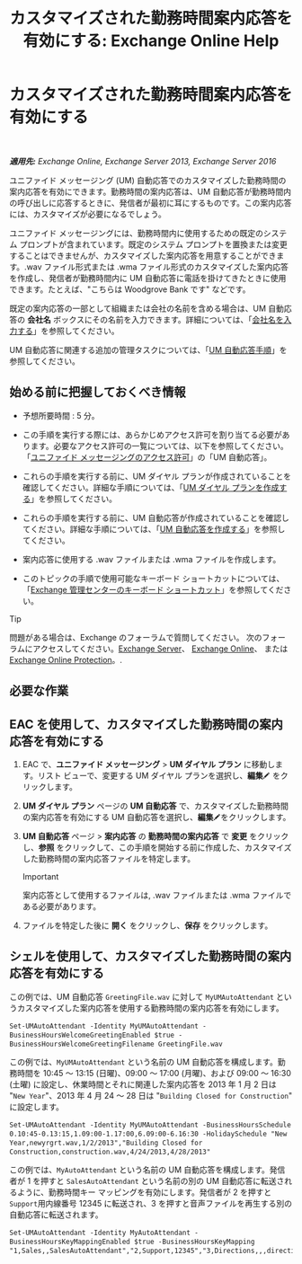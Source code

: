 ﻿---
title: 'カスタマイズされた勤務時間案内応答を有効にする: Exchange Online Help'
TOCTitle: カスタマイズされた勤務時間案内応答を有効にする
ms:assetid: a2272b7d-de88-4d3f-81e6-ad81f0ee6c5e
ms:mtpsurl: https://technet.microsoft.com/ja-jp/library/Bb232152(v=EXCHG.150)
ms:contentKeyID: 50555839
ms.date: 05/22/2018
mtps_version: v=EXCHG.150
ms.translationtype: HT
---

# カスタマイズされた勤務時間案内応答を有効にする

 

_**適用先:** Exchange Online, Exchange Server 2013, Exchange Server 2016_

ユニファイド メッセージング (UM) 自動応答でのカスタマイズした勤務時間の案内応答を有効にできます。勤務時間の案内応答は、UM 自動応答が勤務時間内の呼び出しに応答するときに、発信者が最初に耳にするものです。この案内応答には、カスタマイズが必要になるでしょう。

ユニファイド メッセージングには、勤務時間内に使用するための既定のシステム プロンプトが含まれています。既定のシステム プロンプトを置換または変更することはできませんが、カスタマイズした案内応答を用意することができます。.wav ファイル形式または .wma ファイル形式のカスタマイズした案内応答を作成し、発信者が勤務時間内に UM 自動応答に電話を掛けてきたときに使用できます。たとえば、"こちらは Woodgrove Bank です" などです。

既定の案内応答の一部として組織または会社の名前を含める場合は、UM 自動応答の <strong>会社名</strong> ボックスにその名前を入力できます。詳細については、「[会社名を入力する](enter-a-business-name-exchange-2013-help.md)」を参照してください。

UM 自動応答に関連する追加の管理タスクについては、「[UM 自動応答手順](um-auto-attendant-procedures-exchange-2013-help.md)」を参照してください。

## 始める前に把握しておくべき情報

  - 予想所要時間 : 5 分。

  - この手順を実行する際には、あらかじめアクセス許可を割り当てる必要があります。必要なアクセス許可の一覧については、以下を参照してください。「[ユニファイド メッセージングのアクセス許可](unified-messaging-permissions-exchange-2013-help.md)」の「UM 自動応答」。

  - これらの手順を実行する前に、UM ダイヤル プランが作成されていることを確認してください。詳細な手順については、「[UM ダイヤル プランを作成する](create-a-um-dial-plan-exchange-2013-help.md)」を参照してください。

  - これらの手順を実行する前に、UM 自動応答が作成されていることを確認してください。詳細な手順については、「[UM 自動応答を作成する](create-a-um-auto-attendant-exchange-2013-help.md)」を参照してください。

  - 案内応答に使用する .wav ファイルまたは .wma ファイルを作成します。

  - このトピックの手順で使用可能なキーボード ショートカットについては、「[Exchange 管理センターのキーボード ショートカット](keyboard-shortcuts-in-the-exchange-admin-center-exchange-online-protection-help.md)」を参照してください。


> [!TIP]
> 問題がある場合は、Exchange のフォーラムで質問してください。 次のフォーラムにアクセスしてください。<A href="https://go.microsoft.com/fwlink/p/?linkid=60612">Exchange Server</A>、 <A href="https://go.microsoft.com/fwlink/p/?linkid=267542">Exchange Online</A>、 または <A href="https://go.microsoft.com/fwlink/p/?linkid=285351">Exchange Online Protection</A>。.



## 必要な作業

## EAC を使用して、カスタマイズした勤務時間の案内応答を有効にする

1.  EAC で、<strong>ユニファイド メッセージング</strong> \> <strong>UM ダイヤル プラン</strong> に移動します。リスト ビューで、変更する UM ダイヤル プランを選択し、<strong>編集</strong>![編集アイコン](images/Bb124582.6f53ccb2-1f13-4c02-bea0-30690e6ea71d(EXCHG.150).gif "編集アイコン") をクリックします。

2.  <strong>UM ダイヤル プラン</strong> ページの <strong>UM 自動応答</strong> で、カスタマイズした勤務時間の案内応答を有効にする UM 自動応答を選択し、<strong>編集</strong>![編集アイコン](images/Bb124582.6f53ccb2-1f13-4c02-bea0-30690e6ea71d(EXCHG.150).gif "編集アイコン")をクリックします。

3.  <strong>UM 自動応答</strong> ページ \> <strong>案内応答</strong> の <strong>勤務時間の案内応答</strong> で <strong>変更</strong> をクリックし、<strong>参照</strong> をクリックして、この手順を開始する前に作成した、カスタマイズした勤務時間の案内応答ファイルを特定します。
    

    > [!IMPORTANT]
    > 案内応答として使用するファイルは, .wav ファイルまたは .wma ファイルである必要があります。



4.  ファイルを特定した後に <strong>開く</strong> をクリックし、<strong>保存</strong> をクリックします。

## シェルを使用して、カスタマイズした勤務時間の案内応答を有効にする

この例では、UM 自動応答 `GreetingFile.wav` に対して `MyUMAutoAttendant` というカスタマイズした案内応答を使用する勤務時間の案内応答を有効にします。

    Set-UMAutoAttendant -Identity MyUMAutoAttendant -BusinessHoursWelcomeGreetingEnabled $true -BusinessHoursWelcomeGreetingFilename GreetingFile.wav

この例では、`MyUMAutoAttendant` という名前の UM 自動応答を構成します。勤務時間を 10:45 ～ 13:15 (日曜)、09:00 ～ 17:00 (月曜)、および 09:00 ～ 16:30 (土曜) に設定し、休業時間とそれに関連した案内応答を 2013 年 1 月 2 日は "`New Year`"、2013 年 4 月 24 ～ 28 日は "`Building Closed for Construction`" に設定します。

    Set-UMAutoAttendant -Identity MyUMAutoAttendant -BusinessHoursSchedule 0.10:45-0.13:15,1.09:00-1.17:00,6.09:00-6.16:30 -HolidaySchedule "New Year,newyrgrt.wav,1/2/2013","Building Closed for Construction,construction.wav,4/24/2013,4/28/2013"

この例では、`MyAutoAttendant` という名前の UM 自動応答を構成します。発信者が 1 を押すと `SalesAutoAttendant` という名前の別の UM 自動応答に転送されるように、勤務時間キー マッピングを有効にします。発信者が 2 を押すと `Support`用内線番号 12345 に転送され、3 を押すと音声ファイルを再生する別の自動応答に転送されます。

    Set-UMAutoAttendant -Identity MyAutoAttendant - BusinessHoursKeyMappingEnabled $true -BusinessHoursKeyMapping "1,Sales,,SalesAutoAttendant","2,Support,12345","3,Directions,,,directions.wav"

